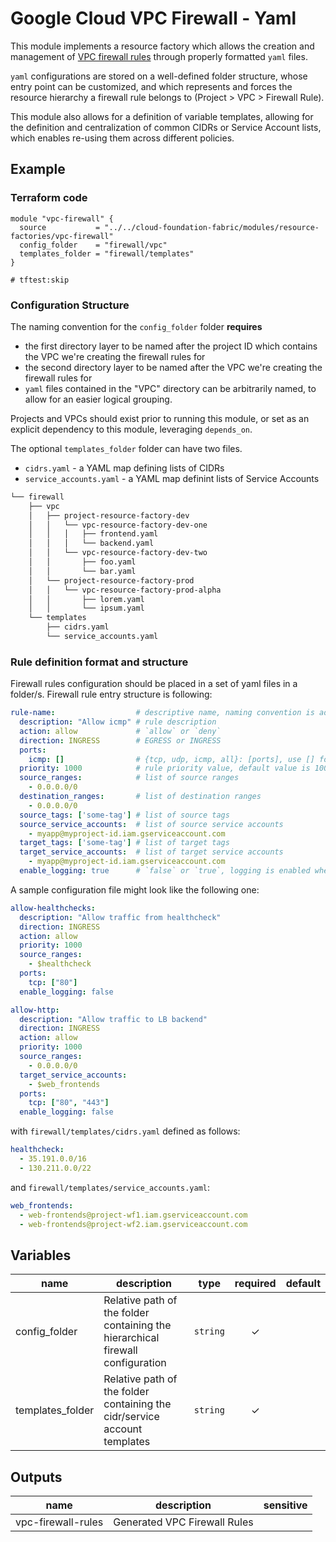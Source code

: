 # Google Cloud VPC Firewall - Yaml

This module implements a resource factory which allows the creation and management of [VPC firewall rules](https://cloud.google.com/vpc/docs/firewalls) through properly formatted `yaml` files.

`yaml` configurations are stored on a well-defined folder structure, whose entry point can be customized, and which represents and forces the resource hierarchy a firewall rule belongs to (Project > VPC > Firewall Rule).

This module also allows for a definition of variable templates, allowing for the definition and centralization of common CIDRs or Service Account lists, which enables re-using them across different policies.

## Example

### Terraform code

```hcl
module "vpc-firewall" {
  source           = "../../cloud-foundation-fabric/modules/resource-factories/vpc-firewall"
  config_folder    = "firewall/vpc"
  templates_folder = "firewall/templates"
}

# tftest:skip
```

### Configuration Structure

The naming convention for the `config_folder` folder **requires**

- the first directory layer to be named after the project ID which contains the VPC we're creating the firewall rules for
- the second directory layer to be named after the VPC we're creating the firewall rules for 
- `yaml` files contained in the "VPC" directory can be arbitrarily named, to allow for an easier logical grouping. 

Projects and VPCs should exist prior to running this module, or set as an explicit dependency to this module, leveraging `depends_on`.

The optional `templates_folder` folder can have two files. 

- `cidrs.yaml` - a YAML map defining lists of CIDRs
- `service_accounts.yaml` - a YAML map definint lists of Service Accounts

```bash
└── firewall
    ├── vpc
    │   ├── project-resource-factory-dev
    │   │   └── vpc-resource-factory-dev-one
    │   │   │   ├── frontend.yaml
    │   │   │   └── backend.yaml       
    │   │   └── vpc-resource-factory-dev-two
    │   │       ├── foo.yaml
    │   │       └── bar.yaml               
    │   └── project-resource-factory-prod
    │   │   └── vpc-resource-factory-prod-alpha
    │   │       ├── lorem.yaml
    │   │       └── ipsum.yaml       
    └── templates
        ├── cidrs.yaml
        └── service_accounts.yaml
```

### Rule definition format and structure

Firewall rules configuration should be placed in a set of yaml files in a folder/s. Firewall rule entry structure is following:

```yaml
rule-name:                  # descriptive name, naming convention is adjusted by the module
  description: "Allow icmp" # rule description
  action: allow             # `allow` or `deny`
  direction: INGRESS        # EGRESS or INGRESS
  ports:                    
    icmp: []                # {tcp, udp, icmp, all}: [ports], use [] for any port
  priority: 1000            # rule priority value, default value is 1000
  source_ranges:            # list of source ranges
    - 0.0.0.0/0
  destination_ranges:       # list of destination ranges
    - 0.0.0.0/0
  source_tags: ['some-tag'] # list of source tags
  source_service_accounts:  # list of source service accounts
    - myapp@myproject-id.iam.gserviceaccount.com
  target_tags: ['some-tag'] # list of target tags
  target_service_accounts:  # list of target service accounts
    - myapp@myproject-id.iam.gserviceaccount.com
  enable_logging: true      # `false` or `true`, logging is enabled when `true`
```

A sample configuration file might look like the following one:

```yaml
allow-healthchecks:
  description: "Allow traffic from healthcheck"
  direction: INGRESS
  action: allow
  priority: 1000
  source_ranges:
    - $healthcheck
  ports:
    tcp: ["80"]
  enable_logging: false

allow-http:
  description: "Allow traffic to LB backend"
  direction: INGRESS
  action: allow
  priority: 1000
  source_ranges:
    - 0.0.0.0/0
  target_service_accounts:
    - $web_frontends
  ports:
    tcp: ["80", "443"]
  enable_logging: false

```

with `firewall/templates/cidrs.yaml` defined as follows:

```yaml
healthcheck:
  - 35.191.0.0/16
  - 130.211.0.0/22
```

and `firewall/templates/service_accounts.yaml`:

```yaml
web_frontends:
  - web-frontends@project-wf1.iam.gserviceaccount.com
  - web-frontends@project-wf2.iam.gserviceaccount.com
```

<!-- BEGIN TFDOC -->
## Variables

| name | description | type | required | default |
|---|---|:---: |:---:|:---:|
| config_folder | Relative path of the folder containing the hierarchical firewall configuration | <code title="">string</code> | ✓ |  |
| templates_folder | Relative path of the folder containing the cidr/service account templates | <code title="">string</code> | ✓ |  |

## Outputs

| name | description | sensitive |
|---|---|:---:|
| vpc-firewall-rules | Generated VPC Firewall Rules |  |
<!-- END TFDOC -->